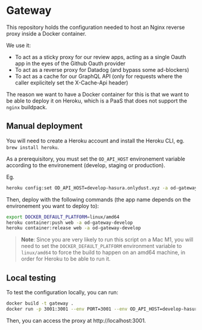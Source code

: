 # Gateway

This repository holds the configuration needed to host an Nginx reverse proxy inside a Docker container.

We use it:

- To act as a sticky proxy for our review apps, acting as a single Oauth app in the eyes of the Github Oauth provider
- To act as a reverse proxy for Datadog (and bypass some ad-blockers)
- To act as a cache for our GraphQL API (only for requests where the caller explicitely set the X-Cache-Api header)

The reason we want to have a Docker container for this is that we want to be able to deploy it on Heroku, which is a PaaS that does not support the `nginx` buildpack.

## Manual deployment

You will need to create a Heroku account and install the Heroku CLI, eg.
`brew install heroku`.

As a prerequisitory, you must set the `OD_API_HOST` environement variable according to the
environement (develop, staging or production).

Eg.

```sh
heroku config:set OD_API_HOST=develop-hasura.onlydust.xyz -a od-gateway-develop
```

Then, deploy with the following commands (the app name depends on the environement you want to deploy to):

```sh
export DOCKER_DEFAULT_PLATFORM=linux/amd64
heroku container:push web -a od-gateway-develop
heroku container:release web -a od-gateway-develop
```

> **Note**: Since you are very likely to run this script on a Mac M1, you will need to set the `DOCKER_DEFAULT_PLATFORM` environment variable to `linux/amd64` to force the build to happen on an amd64 machine, in order for Heroku to be able to run it.

## Local testing

To test the configuration locally, you can run:

```sh
docker build -t gateway .
docker run -p 3001:3001 --env PORT=3001 --env OD_API_HOST=develop-hasura.onlydust.xyz --rm -it gateway
```

Then, you can access the proxy at http://localhost:3001.
